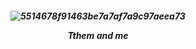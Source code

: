 




<h5 align="center"

  
<h5 align="center"> 

![5514678f91463be7a7af7a9c97aeea73](https://github.com/user-attachments/assets/edc71209-3908-4fca-92a4-2ac1a84fffa3)

Tthem and me
